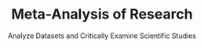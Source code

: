 ---
layout: post
title: Meta-Analysis of Research
subtitle: Analyze Datasets and Critically Examine Scientific Studies
tags: [homework, discussion]
comments: true
---